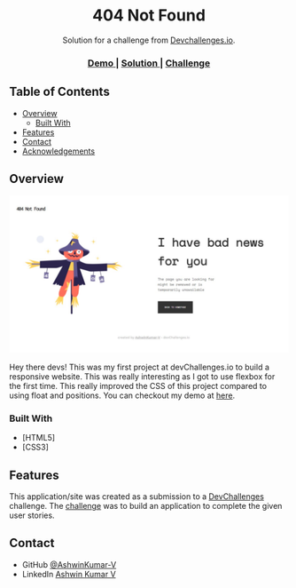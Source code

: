 <!-- Please update value in the {}  -->

<h1 align="center">404 Not Found</h1>

<div align="center">
   Solution for a challenge from  <a href="http://devchallenges.io" target="_blank">Devchallenges.io</a>.
</div>

<div align="center">
  <h3>
    <a href="https://ashwinkumar-v.github.io/404NotFound/">
      Demo
    </a>
    <span> | </span>
    <a href="https://github.com/AshwinKumar-V/404NotFound">
      Solution
    </a>
    <span> | </span>
    <a href="https://devchallenges.io/challenges/wBunSb7FPrIepJZAg0sY">
      Challenge
    </a>
  </h3>
</div>

<!-- TABLE OF CONTENTS -->

## Table of Contents

- [Overview](#overview)
  - [Built With](#built-with)
- [Features](#features)
- [Contact](#contact)
- [Acknowledgements](#acknowledgements)

<!-- OVERVIEW -->

## Overview

![screenshot](https://raw.githubusercontent.com/AshwinKumar-V/404NotFound/main/.github/images/Screenshot.jpg)

Hey there devs! This was my first project at devChallenges.io to build a responsive website. This was really interesting as I got to use flexbox for the first time. This really improved the CSS of this project compared to using float and positions.
You can checkout my demo at [here](https://ashwinkumar-v.github.io/404NotFound).

### Built With

<!-- This section should list any major frameworks that you built your project using. Here are a few examples.-->

- [HTML5]
- [CSS3]

## Features

<!-- List the features of your application or follow the template. Don't share the figma file here :) -->

This application/site was created as a submission to a [DevChallenges](https://devchallenges.io/challenges) challenge. The [challenge](https://devchallenges.io/challenges/wBunSb7FPrIepJZAg0sY) was to build an application to complete the given user stories.

## Contact

- GitHub [@AshwinKumar-V](https://github.com/AshwinKumar-V)
- LinkedIn [Ashwin Kumar V](https://www.linkedin.com/in/ashwin-kumar-v/)
